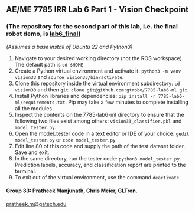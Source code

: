 ## AE/ME 7785 IRR Lab 6 Part 1 - Vision Checkpoint
### (The repository for the second part of this lab, i.e. the final robot demo, is [lab6_final](https://github.com/gtrobo/lab6_final)) 
*(Assumes a base install of Ubuntu 22 and Python3)*
1. Navigate to your desired working directory (not the ROS workspace). The default path is `cd $HOME` 
2. Create a Python virtual environment and activate it: `python3 -m venv vision33` and `source vision33/bin/activate`.
3. Clone this repository inside the virtual environment subdirectory: `cd vision33` and then `git clone git@github.com:gtrobo/7785-lab6-ml.git`.
4. Install Python libraries and dependencies: `pip install -r 7785-lab6-ml/requirements.txt`. Pip may take a few minutes to complete installing all the modules.
5. Inspect the contents on the 7785-lab6-ml directory to ensure that the following two files exist among others: `vision33_classifier.pkl` and `model_tester.py`.
6. Open the model_tester code in a text editor or IDE of your choice: `gedit model_tester.py` or `code model_tester.py`
7. Edit line 80 of this code and supply the path of the test dataset folder. Save and exit.
8. In the same directory, run the tester code: `python3 model_tester.py`. Prediction labels, accuracy, and classification report are printed to the terminal.
9. To exit out of the virtual environment, use the command `deactivate`.
 
#### Group 33: Pratheek Manjunath, Chris Meier, GLTron.<br>
pratheek.m@gatech.edu<br>
